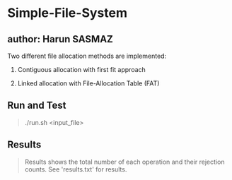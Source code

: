 # Simple-File-System

## author: Harun SASMAZ

Two different file allocation methods are implemented:

1. Contiguous allocation with first fit approach

2. Linked allocation with File-Allocation Table (FAT)

## Run and Test

> ./run.sh <input_file>

## Results

> Results shows the total number of each operation and their rejection counts.
> See 'results.txt' for results.

